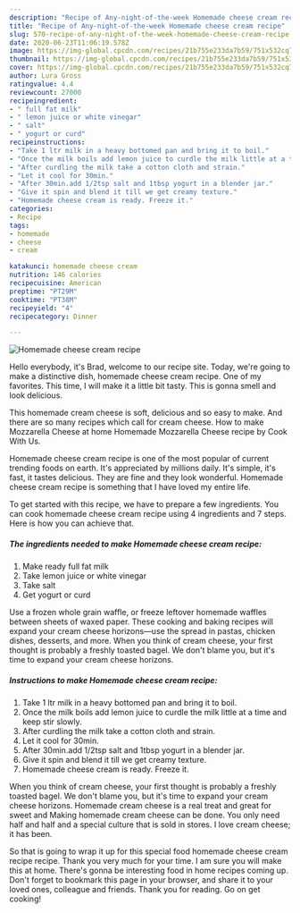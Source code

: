 ```yaml
---
description: "Recipe of Any-night-of-the-week Homemade cheese cream recipe"
title: "Recipe of Any-night-of-the-week Homemade cheese cream recipe"
slug: 570-recipe-of-any-night-of-the-week-homemade-cheese-cream-recipe
date: 2020-06-23T11:06:19.578Z
image: https://img-global.cpcdn.com/recipes/21b755e233da7b59/751x532cq70/homemade-cheese-cream-recipe-recipe-main-photo.jpg
thumbnail: https://img-global.cpcdn.com/recipes/21b755e233da7b59/751x532cq70/homemade-cheese-cream-recipe-recipe-main-photo.jpg
cover: https://img-global.cpcdn.com/recipes/21b755e233da7b59/751x532cq70/homemade-cheese-cream-recipe-recipe-main-photo.jpg
author: Lura Gross
ratingvalue: 4.4
reviewcount: 27000
recipeingredient:
- " full fat milk"
- " lemon juice or white vinegar"
- " salt"
- " yogurt or curd"
recipeinstructions:
- "Take 1 ltr milk in a heavy bottomed pan and bring it to boil."
- "Once the milk boils add lemon juice to curdle the milk little at a time and keep stir slowly."
- "After curdling the milk take a cotton cloth and strain."
- "Let it cool for 30min."
- "After 30min.add 1/2tsp salt and 1tbsp yogurt in a blender jar."
- "Give it spin and blend it till we get creamy texture."
- "Homemade cheese cream is ready. Freeze it."
categories:
- Recipe
tags:
- homemade
- cheese
- cream

katakunci: homemade cheese cream 
nutrition: 146 calories
recipecuisine: American
preptime: "PT29M"
cooktime: "PT38M"
recipeyield: "4"
recipecategory: Dinner

---
```



![Homemade cheese cream recipe](https://img-global.cpcdn.com/recipes/21b755e233da7b59/751x532cq70/homemade-cheese-cream-recipe-recipe-main-photo.jpg)

Hello everybody, it's Brad, welcome to our recipe site. Today, we're going to make a distinctive dish, homemade cheese cream recipe. One of my favorites. This time, I will make it a little bit tasty. This is gonna smell and look delicious.

This homemade cream cheese is soft, delicious and so easy to make. And there are so many recipes which call for cream cheese. How to make Mozzarella Cheese at home Homemade Mozzarella Cheese recipe by Cook With Us.

Homemade cheese cream recipe is one of the most popular of current trending foods on earth. It's appreciated by millions daily. It's simple, it's fast, it tastes delicious. They are fine and they look wonderful. Homemade cheese cream recipe is something that I have loved my entire life.


To get started with this recipe, we have to prepare a few ingredients. You can cook homemade cheese cream recipe using 4 ingredients and 7 steps. Here is how you can achieve that.

<!--inarticleads1-->

##### The ingredients needed to make Homemade cheese cream recipe:

1. Make ready  full fat milk
1. Take  lemon juice or white vinegar
1. Take  salt
1. Get  yogurt or curd


Use a frozen whole grain waffle, or freeze leftover homemade waffles between sheets of waxed paper. These cooking and baking recipes will expand your cream cheese horizons—use the spread in pastas, chicken dishes, desserts, and more. When you think of cream cheese, your first thought is probably a freshly toasted bagel. We don&#39;t blame you, but it&#39;s time to expand your cream cheese horizons. 

<!--inarticleads2-->

##### Instructions to make Homemade cheese cream recipe:

1. Take 1 ltr milk in a heavy bottomed pan and bring it to boil.
1. Once the milk boils add lemon juice to curdle the milk little at a time and keep stir slowly.
1. After curdling the milk take a cotton cloth and strain.
1. Let it cool for 30min.
1. After 30min.add 1/2tsp salt and 1tbsp yogurt in a blender jar.
1. Give it spin and blend it till we get creamy texture.
1. Homemade cheese cream is ready. Freeze it.


When you think of cream cheese, your first thought is probably a freshly toasted bagel. We don&#39;t blame you, but it&#39;s time to expand your cream cheese horizons. Homemade cream cheese is a real treat and great for sweet and Making homemade cream cheese can be done. You only need half and half and a special culture that is sold in stores. I love cream cheese; it has been. 

So that is going to wrap it up for this special food homemade cheese cream recipe recipe. Thank you very much for your time. I am sure you will make this at home. There's gonna be interesting food in home recipes coming up. Don't forget to bookmark this page in your browser, and share it to your loved ones, colleague and friends. Thank you for reading. Go on get cooking!
